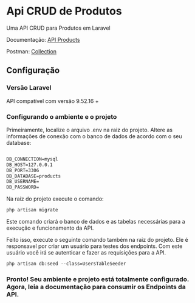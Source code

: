 # Api CRUD de Produtos

Uma API CRUD para Produtos em Laravel

Documentação: [API Products](https://documenter.getpostman.com/view/17224712/2sAXjF7uDR#ebc91014-cc96-4907-8d27-1bc112cd655a)

Postman: [Collection](https://www.postman.com/myapisdev/workspace/api-s-dev/collection/17224712-85874a7c-e078-432c-b8d8-27a59635ac77?action=share&source=copy-link&creator=17224712)
## Configuração


### Versão Laravel

API compatível com versão 9.52.16 +

### Configurando o ambiente e o projeto 

Primeiramente, localize o arquivo .env na raiz do projeto. Altere as informações de conexão com o banco de dados de acordo com o seu database:

```xml

DB_CONNECTION=mysql
DB_HOST=127.0.0.1
DB_PORT=3306
DB_DATABASE=products
DB_USERNAME=
DB_PASSWORD=

```

Na raíz do projeto execute o comando:

```xml
php artisan migrate
```
Este comando criará o banco de dados e as tabelas necessárias para a execução e funcionamento da API.

Feito isso, execute o seguinte comando também na raiz do projeto. Ele é responsavel por criar um usuário para testes dos endpoints. Com este usuário você irá se autenticar e fazer as requisições para a API.

```xml
php artisan db:seed --class=UsersTableSeeder
```

### Pronto! Seu ambiente e projeto está totalmente configurado. Agora, leia a documentação para consumir os Endpoints da API.
